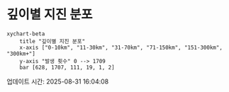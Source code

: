 # 깊이별 지진 분포

```mermaid
xychart-beta
    title "깊이별 지진 분포"
    x-axis ["0-10km", "11-30km", "31-70km", "71-150km", "151-300km", "300km+"]
    y-axis "발생 횟수" 0 --> 1709
    bar [628, 1707, 111, 19, 1, 2]
```

업데이트 시간: 2025-08-31 16:04:08
